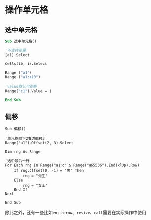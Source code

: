 # 操作单元格

## 选中单元格

```vb
Sub 选中单元格()

'不支持变量
[a1].Select

Cells(10, 1).Select

Range ("a1")
Range ("a1:a10")
      
'value默认可省略
Range("c1").Value = 1
 
End Sub
```

## 偏移

```vb{4,9}
Sub 偏移()

'单元格向下2右边偏移3
Range("a1").Offset(2, 3).Select

Dim rng As Range

'选中最后一行
For Each rng In Range("a1:c" & Range("a65536").End(xlUp).Row)
    If rng.Offset(0, -1) = "男" Then
        rng = "先生"
    Else
        rng = "女士"
    End If
Next

End Sub
```

除此之外，还有一些比如`entirerow`、`resize`、`call`需要在实际操作中使用


